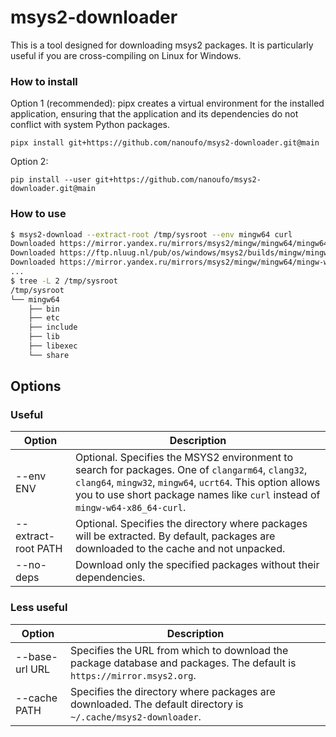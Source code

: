 # msys2-downloader

This is a tool designed for downloading msys2 packages. It is particularly useful if you are cross-compiling on Linux for Windows.

### How to install

Option 1 (recommended): pipx creates a virtual environment for the installed application, ensuring that the application and its dependencies do not conflict with system Python packages.

```
pipx install git+https://github.com/nanoufo/msys2-downloader.git@main
```

Option 2:

```
pip install --user git+https://github.com/nanoufo/msys2-downloader.git@main
```

### How to use
```bash
$ msys2-download --extract-root /tmp/sysroot --env mingw64 curl
Downloaded https://mirror.yandex.ru/mirrors/msys2/mingw/mingw64/mingw64.db.tar.zst
Downloaded https://ftp.nluug.nl/pub/os/windows/msys2/builds/mingw/mingw64/mingw-w64-x86_64-brotli-1.1.0-1-any.pkg.tar.zst
Downloaded https://mirror.yandex.ru/mirrors/msys2/mingw/mingw64/mingw-w64-x86_64-nghttp2-1.60.0-1-any.pkg.tar.zst
...
$ tree -L 2 /tmp/sysroot
/tmp/sysroot
└── mingw64
    ├── bin
    ├── etc
    ├── include
    ├── lib
    ├── libexec
    └── share
```

## Options

### Useful
| Option | Description |
|---|---|
| --env ENV | Optional. Specifies the MSYS2 environment to search for packages. One of `clangarm64`, `clang32`, `clang64`, `mingw32`, `mingw64`, `ucrt64`. This option allows you to use short package names like `curl` instead of `mingw-w64-x86_64-curl`. |
| --extract-root PATH |  Optional. Specifies the directory where packages will be extracted. By default, packages are downloaded to the cache and not unpacked. |
| --no-deps | Download only the specified packages without their dependencies. |

### Less useful
| Option | Description |
|---|---|
| --base-url URL | Specifies the URL from which to download the package database and packages. The default is `https://mirror.msys2.org`. |
| --cache PATH | Specifies the directory where packages are downloaded. The default directory is `~/.cache/msys2-downloader`. |
